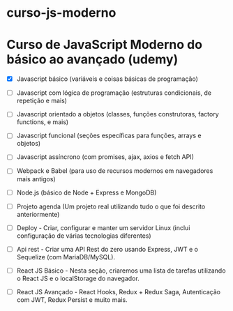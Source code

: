 # curso-js-moderno

# Curso de JavaScript Moderno do básico ao avançado (udemy)

- [X] Javascript básico (variáveis e coisas básicas de programação)

- [ ] Javascript com lógica de programação (estruturas condicionais, de repetição e mais)

- [ ] Javascript orientado a objetos (classes, funções construtoras, factory functions, e mais)

- [ ] Javascript funcional (seções específicas para funções, arrays e objetos)

- [ ] Javascript assíncrono (com promises, ajax, axios e fetch API)

- [ ] Webpack e Babel (para uso de recursos modernos em navegadores mais antigos)

- [ ] Node.js (básico de Node + Express e MongoDB)

- [ ] Projeto agenda (Um projeto real utilizando tudo o que foi descrito anteriormente)

- [ ] Deploy - Criar, configurar e manter um servidor Linux (inclui configuração de várias tecnologias diferentes)

- [ ] Api rest - Criar uma API Rest do zero usando Express, JWT e o Sequelize (com MariaDB/MySQL).

- [ ] React JS Básico - Nesta seção, criaremos uma lista de tarefas utilizando o React JS e o localStorage do navegador.

- [ ] React JS Avançado - React Hooks, Redux + Redux Saga, Autenticação com JWT, Redux Persist e muito mais.